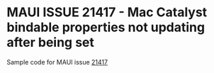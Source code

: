 # MAUI ISSUE 21417 - Mac Catalyst bindable properties not updating after being set

Sample code for MAUI issue [21417](https://github.com/dotnet/maui/issues/21417)
